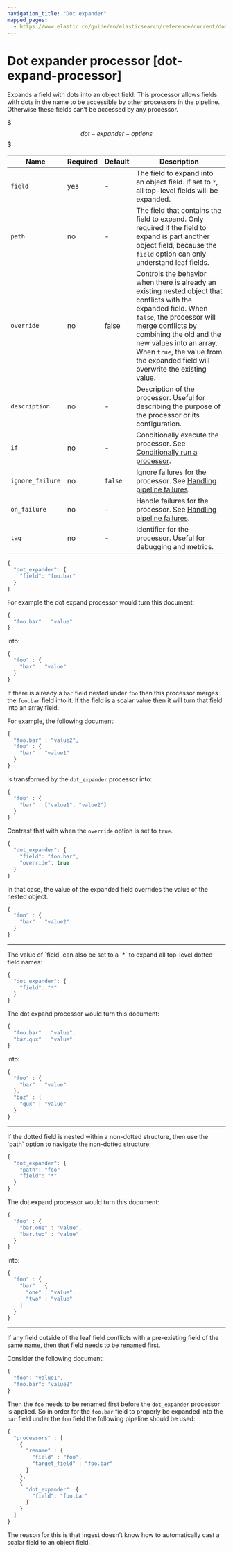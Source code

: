 ```yaml
---
navigation_title: "Dot expander"
mapped_pages:
  - https://www.elastic.co/guide/en/elasticsearch/reference/current/dot-expand-processor.html
---
```


# Dot expander processor [dot-expand-processor]


Expands a field with dots into an object field. This processor allows fields with dots in the name to be accessible by other processors in the pipeline. Otherwise these fields can’t be accessed by any processor.

$$$dot-expander-options$$$

| Name | Required | Default | Description |
| --- | --- | --- | --- |
| `field` | yes | - | The field to expand into an object field. If set to `*`, all top-level fields will be expanded. |
| `path` | no | - | The field that contains the field to expand. Only required if the field to expand is part another object field, because the `field` option can only understand leaf fields. |
| `override` | no | false | Controls the behavior when there is already an existing nested object that conflicts with the expanded field. When `false`, the processor will merge conflicts by combining the old and the new values into an array. When `true`, the value from the expanded field will overwrite the existing value. |
| `description` | no | - | Description of the processor. Useful for describing the purpose of the processor or its configuration. |
| `if` | no | - | Conditionally execute the processor. See [Conditionally run a processor](docs-content://manage-data/ingest/transform-enrich/ingest-pipelines.md#conditionally-run-processor). |
| `ignore_failure` | no | `false` | Ignore failures for the processor. See [Handling pipeline failures](docs-content://manage-data/ingest/transform-enrich/ingest-pipelines.md#handling-pipeline-failures). |
| `on_failure` | no | - | Handle failures for the processor. See [Handling pipeline failures](docs-content://manage-data/ingest/transform-enrich/ingest-pipelines.md#handling-pipeline-failures). |
| `tag` | no | - | Identifier for the processor. Useful for debugging and metrics. |

```js
{
  "dot_expander": {
    "field": "foo.bar"
  }
}
```

For example the dot expand processor would turn this document:

```js
{
  "foo.bar" : "value"
}
```

into:

```js
{
  "foo" : {
    "bar" : "value"
  }
}
```

If there is already a `bar` field nested under `foo` then this processor merges the `foo.bar` field into it. If the field is a scalar value then it will turn that field into an array field.

For example, the following document:

```js
{
  "foo.bar" : "value2",
  "foo" : {
    "bar" : "value1"
  }
}
```

is transformed by the `dot_expander` processor into:

```js
{
  "foo" : {
    "bar" : ["value1", "value2"]
  }
}
```

Contrast that with when the `override` option is set to `true`.

```js
{
  "dot_expander": {
    "field": "foo.bar",
    "override": true
  }
}
```

In that case, the value of the expanded field overrides the value of the nested object.

```js
{
  "foo" : {
    "bar" : "value2"
  }
}
```

<hr>
The value of `field` can also be set to a `*` to expand all top-level dotted field names:

```js
{
  "dot_expander": {
    "field": "*"
  }
}
```

The dot expand processor would turn this document:

```js
{
  "foo.bar" : "value",
  "baz.qux" : "value"
}
```

into:

```js
{
  "foo" : {
    "bar" : "value"
  },
  "baz" : {
    "qux" : "value"
  }
}
```

<hr>
If the dotted field is nested within a non-dotted structure, then use the `path` option to navigate the non-dotted structure:

```js
{
  "dot_expander": {
    "path": "foo"
    "field": "*"
  }
}
```

The dot expand processor would turn this document:

```js
{
  "foo" : {
    "bar.one" : "value",
    "bar.two" : "value"
  }
}
```

into:

```js
{
  "foo" : {
    "bar" : {
      "one" : "value",
      "two" : "value"
    }
  }
}
```

<hr>
If any field outside of the leaf field conflicts with a pre-existing field of the same name, then that field needs to be renamed first.

Consider the following document:

```js
{
  "foo": "value1",
  "foo.bar": "value2"
}
```

Then the `foo` needs to be renamed first before the `dot_expander` processor is applied. So in order for the `foo.bar` field to properly be expanded into the `bar` field under the `foo` field the following pipeline should be used:

```js
{
  "processors" : [
    {
      "rename" : {
        "field" : "foo",
        "target_field" : "foo.bar"
      }
    },
    {
      "dot_expander": {
        "field": "foo.bar"
      }
    }
  ]
}
```

The reason for this is that Ingest doesn’t know how to automatically cast a scalar field to an object field.

